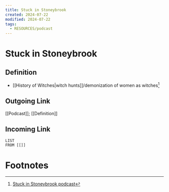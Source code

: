 ```yaml
---
title: Stuck in Stoneybrook
created: 2024-07-22
modified: 2024-07-22
tags:
  - RESOURCES/podcast
---
```

# Stuck in Stoneybrook

## Definition
- [[History of Witches|witch hunts]]/demonization of women as witches[^1]

## Outgoing Link
[[Podcast]]; [[Definition]]
## Incoming Link
```dataview
LIST
FROM [[]]
```
# Footnotes

[^1]: [Stuck in Stoneybrook podcast](https://www.stuckinstoneybrook.com/)